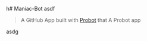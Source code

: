 h# Maniac-Bot
asdf
> A GitHub App built with [Probot](https://github.com/probot/probot) that A Probot app

asdg
